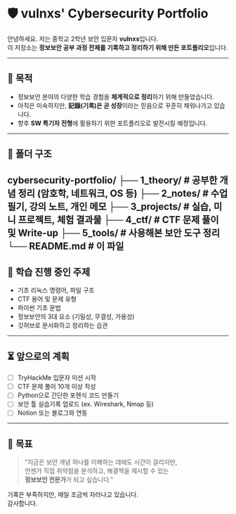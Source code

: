 # 🛡️ vulnxs' Cybersecurity Portfolio

안녕하세요. 저는 중학교 2학년 보안 입문자 **vulnxs**입니다.  
이 저장소는 **정보보안 공부 과정 전체를 기록하고 정리하기 위해 만든 포트폴리오**입니다.

---

## 📌 목적

- 정보보안 분야의 다양한 학습 경험을 **체계적으로 정리**하기 위해 만들었습니다.
- 아직은 미숙하지만, **記錄(기록)은 곧 성장**이라는 믿음으로 꾸준히 채워나가고 있습니다.
- 향후 **SW 특기자 전형**에 활용하기 위한 포트폴리오로 발전시킬 예정입니다.

---

## 📁 폴더 구조

cybersecurity-portfolio/
├── 1_theory/ # 공부한 개념 정리 (암호학, 네트워크, OS 등)
├── 2_notes/ # 수업 필기, 강의 노트, 개인 메모
├── 3_projects/ # 실습, 미니 프로젝트, 체험 결과물
├── 4_ctf/ # CTF 문제 풀이 및 Write-up
├── 5_tools/ # 사용해본 보안 도구 정리
└── README.md # 이 파일
---

## 🧠 학습 진행 중인 주제

- 기초 리눅스 명령어, 파일 구조
- CTF 용어 및 문제 유형
- 파이썬 기초 문법
- 정보보안의 3대 요소 (기밀성, 무결성, 가용성)
- 깃허브로 문서화하고 정리하는 습관

---

## ⏳ 앞으로의 계획

- [ ] TryHackMe 입문자 미션 시작
- [ ] CTF 문제 풀이 10개 이상 작성
- [ ] Python으로 간단한 포렌식 코드 만들기
- [ ] 보안 툴 실습기록 업로드 (ex. Wireshark, Nmap 등)
- [ ] Notion 또는 블로그와 연동

---

## 🌱 목표

> “지금은 보안 개념 하나를 이해하는 데에도 시간이 걸리지만,  
> 언젠가 직접 취약점을 분석하고, 해결책을 제시할 수 있는  
> **정보보안 전문가**가 되고 싶습니다.”

기록은 부족하지만, 매일 조금씩 자라나고 있습니다.  
감사합니다.

